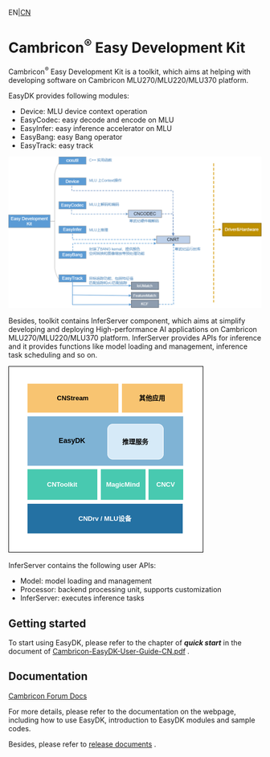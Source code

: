 EN|[CN](README_cn.md)

# Cambricon<sup>®</sup> Easy Development Kit

Cambricon<sup>®</sup> Easy Development Kit is a toolkit, which aims at helping with developing software on Cambricon MLU270/MLU220/MLU370 platform.

EasyDK provides following modules:
- Device: MLU device context operation
- EasyCodec: easy decode and encode on MLU
- EasyInfer: easy inference accelerator on MLU
- EasyBang: easy Bang operator
- EasyTrack: easy track

![modules](docs/images/software_stack.png)

Besides, toolkit contains InferServer component, which aims at simplify developing and deploying High-performance AI applications on Cambricon MLU270/MLU220/MLU370 platform. InferServer provides APIs for inference and it provides functions like model loading and management, inference task scheduling and so on.

![infer_server](docs/images/infer_server_software_stack.png)

InferServer contains the following user APIs:
- Model: model loading and management
- Processor: backend processing unit, supports customization
- InferServer: executes inference tasks

## Getting started ##

  To start using EasyDK, please refer to the chapter of ***quick start*** in the document of [Cambricon-EasyDK-User-Guide-CN.pdf](./docs/release_document/latest/Cambricon-EasyDK-User-Guide-CN-vlatest.pdf) .

## Documentation ##

[Cambricon Forum Docs](https://www.cambricon.com/docs/easydk/user_guide_html/index.html)

For more details, please refer to the documentation on the webpage, including how to use EasyDK, introduction to EasyDK modules and sample codes.

Besides, please refer to [release documents](docs/release_document) .
